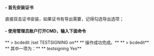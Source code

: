 


#### - 首先安装证书

直接双击证书安装，如果证书有导出需要，记得勾选导出选项；

#### - 使用管理员账户打开CMD，输入下面命令


** \> bcdedit /set TESTSIGNING on**
** 操作成功完成。**
** \> bcdedit**
** 其中一项为：**
** testsigning    Yes**

